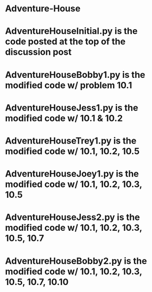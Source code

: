 # Adventure-House
# AdventureHouseInitial.py is the code posted at the top of the discussion post
# AdventureHouseBobby1.py is the modified code w/ problem 10.1
# AdventureHouseJess1.py is the modified code w/ 10.1 & 10.2
# AdventureHouseTrey1.py is the modified code w/ 10.1, 10.2, 10.5
# AdventureHouseJoey1.py is the modified code w/ 10.1, 10.2, 10.3, 10.5
# AdventureHouseJess2.py is the modified code w/ 10.1, 10.2, 10.3, 10.5, 10.7
# AdventureHouseBobby2.py is the modified code w/ 10.1, 10.2, 10.3, 10.5, 10.7, 10.10
